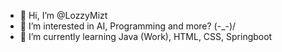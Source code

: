 - 👋 Hi, I’m @LozzyMizt
- 👀 I’m interested in AI, Programming and more? (-_-)/
- 🌱 I’m currently learning Java (Work), HTML, CSS, Springboot


<!---
LozzyMizt/LozzyMizt is a ✨ special ✨ repository because its `README.md` (this file) appears on your GitHub profile.
You can click the Preview link to take a look at your changes.
--->
